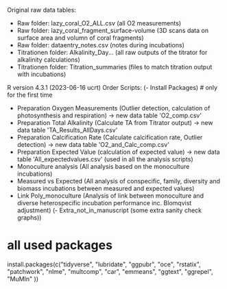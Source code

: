 Original raw data tables:
- Raw folder: lazy_coral_O2_ALL.csv (all O2 measurements)
- Raw folder: lazy_coral_fragment_surface-volume (3D scans data on surface area and volumn of coral fragments)
- Raw folder: dataentry_notes.csv (notes during incubations)
- Titrationen folder: Alkalinity_Day... (all raw outputs of the titrator for alkalinity calculations)
- Titrationen folder: Titration_summaries (files to match titration output with incubations)


R version 4.3.1 (2023-06-16 ucrt)
Order Scripts:
(- Install Packages) # only for the first time
- Preparation Oxygen Measurements (Outlier detection, calculation of photosynthesis and respiration)	-> new data table 'O2_comp.csv'
- Preparation Total Alkalinity (Calculate TA from Titrator output)					-> new data table 'TA_Results_AllDays.csv'
- Preparation Calcification Rate (Calculate calcification rate, Outlier detection)			-> new data table 'O2_and_Calc_comp.csv'
- Preparation Expected Value (calculation of expected value)						-> new data table 'All_expectedvalues.csv' (used in all the analysis scripts)
- Monoculture analysis (All analysis based on the monoculture incubations)					
- Measured vs Expected (All analysis of conspecific, family, diversity and biomass incubations between measured and expected values)
- Link Poly_monoculture (Analysis of link between monoculture and diverse heterospecific incubation performance inc. Blomqvist adjustment)
(- Extra_not_in_manuscript (some extra sanity check graphs))


# all used packages
install.packages(c("tidyverse",
                   "lubridate",
                   "ggpubr",
                   "oce",
                   "rstatix",
                   "patchwork",
                   "nlme",
                   "multcomp",
                   "car",
                   "emmeans",
                   "ggtext",
                   "ggrepel",
                   "MuMIn"
))


 



